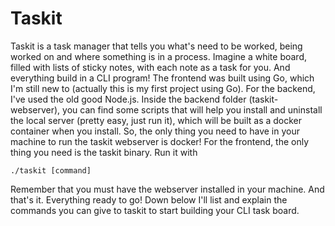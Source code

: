 # Taskit

Taskit is a task manager that tells you what's need to be worked, being worked on and where something is in a process. Imagine a
white board, filled with lists of sticky notes, with each note as a task for you. And everything build in a CLI program! The 
frontend was built using Go, which I'm still new to (actually this is my first project using Go). For the backend, I've used the
old good Node.js. Inside the backend folder (taskit-webserver), you can find some scripts that will help you install and uninstall
the local server (pretty easy, just run it), which will be built as a docker container when you install. So, the only thing you need
to have in your machine to run the taskit webserver is docker! For the frontend, the only thing you need is the taskit binary. Run
it with

```
./taskit [command]
```

Remember that you must have the webserver installed in your machine. And that's it. Everything ready to go! Down below I'll list
and explain the commands you can give to taskit to start building your CLI task board.
